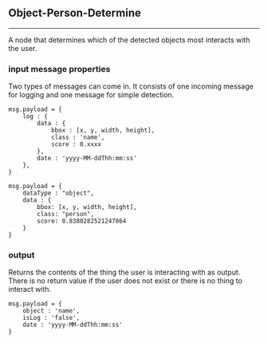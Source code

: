 ## Object-Person-Determine
---
A node that determines which of the detected objects most interacts with the user.


### input message properties
 Two types of messages can come in. It consists of one incoming message for logging and one message for simple detection.
```
msg.payload = {
    log : {
        data : {
            bbox : [x, y, width, height],
            class : 'name',
            score : 0.xxxx
        },
        date : 'yyyy-MM-ddThh:mm:ss'
    },
}
```
```
msg.payload = {
    dataType : "object",
    data : {
  		bbox: [x, y, width, height],
  		class: "person",
		score: 0.8380282521247864
	}
}
```

### output
Returns the contents of the thing the user is interacting with as output.
There is no return value if the user does not exist or there is no thing to interact with.

```
msg.payload = {
    object : 'name',
    isLog : 'false',
    date : 'yyyy-MM-ddThh:mm:ss'
}
```
